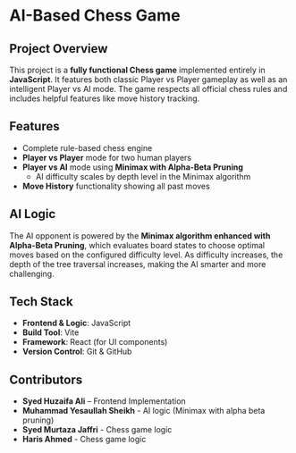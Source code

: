 # AI-Based Chess Game

## Project Overview

This project is a **fully functional Chess game** implemented entirely in **JavaScript**. It features both classic Player vs Player gameplay as well as an intelligent Player vs AI mode. The game respects all official chess rules and includes helpful features like move history tracking.

## Features

- Complete rule-based chess engine
- **Player vs Player** mode for two human players
- **Player vs AI** mode using **Minimax with Alpha-Beta Pruning**
  - AI difficulty scales by depth level in the Minimax algorithm
- **Move History** functionality showing all past moves

## AI Logic

The AI opponent is powered by the **Minimax algorithm enhanced with Alpha-Beta Pruning**, which evaluates board states to choose optimal moves based on the configured difficulty level. As difficulty increases, the depth of the tree traversal increases, making the AI smarter and more challenging.

## Tech Stack

- **Frontend & Logic**: JavaScript
- **Build Tool**: Vite
- **Framework**: React (for UI components)
- **Version Control**: Git & GitHub

## Contributors

- **Syed Huzaifa Ali** – Frontend Implementation
- **Muhammad Yesaullah Sheikh** - AI logic (Minimax with alpha beta pruning)
- **Syed Murtaza Jaffri** - Chess game logic
- **Haris Ahmed** - Chess game logic

